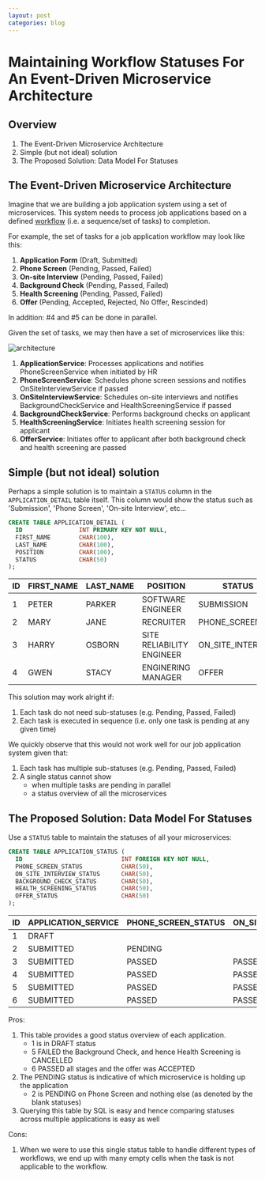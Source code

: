 ```yaml
---
layout: post
categories: blog
---
```


# Maintaining Workflow Statuses For An Event-Driven Microservice Architecture

## Overview

1. The Event-Driven Microservice Architecture
1. Simple (but not ideal) solution
1. The Proposed Solution: Data Model For Statuses

## The Event-Driven Microservice Architecture

Imagine that we are building a job application system using a set of microservices. This system needs to process job applications based on a defined [workflow](https://kissflow.com/workflow/what-is-a-workflow/) (i.e. a sequence/set of tasks) to completion.

For example, the set of tasks for a job application workflow may look like this:

1. **Application Form** (Draft, Submitted)
1. **Phone Screen** (Pending, Passed, Failed)
1. **On-site Interview** (Pending, Passed, Failed)
1. **Background Check** (Pending, Passed, Failed)
1. **Health Screening** (Pending, Passed, Failed)
1. **Offer** (Pending, Accepted, Rejected, No Offer, Rescinded)

In addition: #4 and #5 can be done in parallel.

Given the set of tasks, we may then have a set of microservices like this:

![architecture](./architecture.png)

1. **ApplicationService**: Processes applications and notifies PhoneScreenService when initiated by HR
1. **PhoneScreenService**: Schedules phone screen sessions and notifies OnSiteInterviewService if passed
1. **OnSiteInterviewService**: Schedules on-site interviews and notifies BackgroundCheckService and HealthScreeningService if passed
1. **BackgroundCheckService**: Performs background checks on applicant
1. **HealthScreeningService**: Initiates health screening session for applicant
1. **OfferService**: Initiates offer to applicant after both background check and health screening are passed

## Simple (but not ideal) solution

Perhaps a simple solution is to maintain a `STATUS` column in the `APPLICATION_DETAIL` table itself. This column would show the status such as 'Submission', 'Phone Screen', 'On-site Interview', etc...

```sql
CREATE TABLE APPLICATION_DETAIL (
  ID                INT PRIMARY KEY NOT NULL,
  FIRST_NAME        CHAR(100),
  LAST_NAME         CHAR(100),
  POSITION          CHAR(100),
  STATUS            CHAR(50)
);
```

| ID  | FIRST_NAME | LAST_NAME | POSITION                  | STATUS            |
| --- | ---------- | --------- | ------------------------- | ----------------- |
| 1   | PETER      | PARKER    | SOFTWARE ENGINEER         | SUBMISSION        |
| 2   | MARY       | JANE      | RECRUITER                 | PHONE_SCREEN      |
| 3   | HARRY      | OSBORN    | SITE RELIABILITY ENGINEER | ON_SITE_INTERVIEW |
| 4   | GWEN       | STACY     | ENGINERING MANAGER        | OFFER             |

This solution may work alright if:

1. Each task do not need sub-statuses (e.g. Pending, Passed, Failed)
1. Each task is executed in sequence (i.e. only one task is pending at any given time)

We quickly observe that this would not work well for our job application system given that:

1. Each task has multiple sub-statuses (e.g. Pending, Passed, Failed)
1. A single status cannot show
   - when multiple tasks are pending in parallel
   - a status overview of all the microservices

## The Proposed Solution: Data Model For Statuses

Use a `STATUS` table to maintain the statuses of all your microservices:

```sql
CREATE TABLE APPLICATION_STATUS (
  ID                            INT FOREIGN KEY NOT NULL,
  PHONE_SCREEN_STATUS           CHAR(50),
  ON_SITE_INTERVIEW_STATUS      CHAR(50),
  BACKGROUND_CHECK_STATUS       CHAR(50),
  HEALTH_SCREENING_STATUS       CHAR(50),
  OFFER_STATUS                  CHAR(50)
);
```

| ID  | APPLICATION_SERVICE | PHONE_SCREEN_STATUS | ON_SITE_INTERVIEW_STATUS | BACKGROUND_CHECK_STATUS | HEALTH_SCREENING_STATUS | OFFER_STATUS |
| --- | ------------------- | ------------------- | ------------------------ | ----------------------- | ----------------------- | ------------ |
| 1   | DRAFT               |                     |                          |                         |                         |              |
| 2   | SUBMITTED           | PENDING             |                          |                         |                         |              |
| 3   | SUBMITTED           | PASSED              | PASSED                   | PENDING                 | PENDING                 |              |
| 4   | SUBMITTED           | PASSED              | PASSED                   | PENDING                 | PENDING                 |              |
| 5   | SUBMITTED           | PASSED              | PASSED                   | FAILED                  | CANCELLED               | NO_OFFER     |
| 6   | SUBMITTED           | PASSED              | PASSED                   | PASSED                  | PASSED                  | ACCEPTED     |

Pros:

1. This table provides a good status overview of each application.
   - 1 is in DRAFT status
   - 5 FAILED the Background Check, and hence Health Screening is CANCELLED
   - 6 PASSED all stages and the offer was ACCEPTED
1. The PENDING status is indicative of which microservice is holding up the application
   - 2 is PENDING on Phone Screen and nothing else (as denoted by the blank statuses)
1. Querying this table by SQL is easy and hence comparing statuses across multiple applications is easy as well

Cons:

1. When we were to use this single status table to handle different types of workflows, we end up with many empty cells when the task is not applicable to the workflow.
